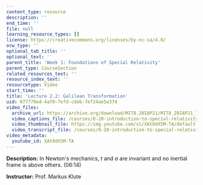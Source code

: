 ```yaml
---
content_type: resource
description: ''
end_time: ''
file: null
learning_resource_types: []
license: https://creativecommons.org/licenses/by-nc-sa/4.0/
ocw_type: ''
optional_tab_title: ''
optional_text: ''
parent_title: 'Week 1: Foundations of Special Relativity'
parent_type: CourseSection
related_resources_text: ''
resource_index_text: ''
resourcetype: Video
start_time: ''
title: 'Lecture 2.2: Galilean Transformation'
uid: 077779ed-4a70-7efd-cdeb-7ef24ae5e37d
video_files:
  archive_url: https://archive.org/download/MIT8.20IAP21/MIT8_20IAP21_lec02-2_300k.mp4
  video_captions_file: /courses/8-20-introduction-to-special-relativity-january-iap-2021/447d9218cc3854e78e252fa72859f781_XAt0dX5M-TA.vtt
  video_thumbnail_file: https://img.youtube.com/vi/XAt0dX5M-TA/default.jpg
  video_transcript_file: /courses/8-20-introduction-to-special-relativity-january-iap-2021/4b453edda3eba54a5be1c99c10c97aa7_XAt0dX5M-TA.pdf
video_metadata:
  youtube_id: XAt0dX5M-TA
---
```


**Description:** In Newton's mechanics, _t_ and _a_ are invariant and no inertial frame is above others. (06:14)

**Instructor:** Prof. Markus Klute

